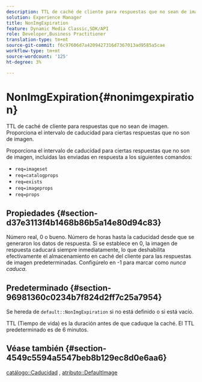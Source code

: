 ```yaml
---
description: TTL de caché de cliente para respuestas que no sean de imagen. Proporciona el intervalo de caducidad para ciertas respuestas que no son de imagen.
solution: Experience Manager
title: NonImgExpiration
feature: Dynamic Media Classic,SDK/API
role: Developer,Business Practitioner
translation-type: tm+mt
source-git-commit: f6c97606d7a4209427316d7367013ad9585a5cae
workflow-type: tm+mt
source-wordcount: '125'
ht-degree: 3%

---
```



# NonImgExpiration{#nonimgexpiration}

TTL de caché de cliente para respuestas que no sean de imagen. Proporciona el intervalo de caducidad para ciertas respuestas que no son de imagen.

Proporciona el intervalo de caducidad para ciertas respuestas que no son de imagen, incluidas las enviadas en respuesta a los siguientes comandos:

* `req=imageset`
* `req=catalogprops`
* `req=exists`
* `req=imageprops`
* `req=props`

## Propiedades {#section-d37e3113f4b1468b86b5a14e80d94c83}

Número real, 0 o bueno. Número de horas hasta la caducidad desde que se generaron los datos de respuesta. Si se establece en 0, la imagen de respuesta caducará siempre inmediatamente, lo que deshabilita efectivamente el almacenamiento en caché del cliente para las respuestas de imagen predeterminadas. Configúrelo en -1 para marcar como *nunca caduca*.

## Predeterminado {#section-96981360c0234b7f824d2ff7c25a7954}

Se hereda de `default::NonImgExpiration` si no está definido o si está vacío.

TTL (Tiempo de vida) es la duración antes de que caduque la caché. El TTL predeterminado es de 6 minutos.

## Véase también {#section-4549c5594a5547beb8b129ec8d0e6aa6}

[catálogo::Caducidad](../../../../../is-api/image-catalog/image-serving-api-ref/c-image-catalog-reference/c-image-svg-data-reference/c-image-data-reference/r-expiration-cat.md#reference-a7afd668ecbb4d2da65d86259aa6a28a) ,  [atributo::DefaultImage](../../../../../is-api/image-catalog/image-serving-api-ref/c-image-catalog-reference/c-attributes-reference/r-is-cat-defaultimage.md#reference-8e9900e129f54ed68462a3c2fc3bc433)
